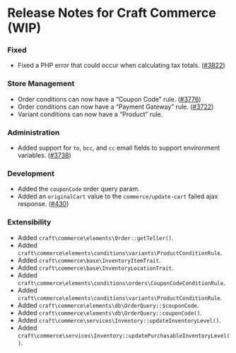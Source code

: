 # Release Notes for Craft Commerce (WIP)

### Fixed

- Fixed a PHP error that could occur when calculating tax totals. ([#3822](https://github.com/craftcms/commerce/issues/3822))

### Store Management
- Order conditions can now have a “Coupon Code” rule. ([#3776](https://github.com/craftcms/commerce/discussions/3776))
- Order conditions can now have a “Payment Gateway” rule. ([#3722](https://github.com/craftcms/commerce/discussions/3722))
- Variant conditions can now have a “Product” rule.

### Administration
- Added support for `to`, `bcc`, and `cc` email fields to support environment variables. ([#3738](https://github.com/craftcms/commerce/issues/3738))

### Development
- Added the `couponCode` order query param.
- Added an `originalCart` value to the `commerce/update-cart` failed ajax response. ([#430](https://github.com/craftcms/commerce/issues/430))

### Extensibility

- Added `craft\commerce\elements\Order::getTeller()`.
- Added `craft\commerce\elements\conditions\variants\ProductConditionRule`.
- Added `craft\commerce\base\InventoryItemTrait`.
- Added `craft\commerce\base\InventoryLocationTrait`.
- Added `craft\commerce\elements\conditions\orders\CouponCodeConditionRule`.
- Added `craft\commerce\elements\conditions\variants\ProductConditionRule`.
- Added `craft\commerce\elements\db\OrderQuery::$couponCode`.
- Added `craft\commerce\elements\db\OrderQuery::couponCode()`.
- Added `craft\commerce\services\Inventory::updateInventoryLevel()`.
- Added `craft\commerce\services\Inventory::updatePurchasableInventoryLevel()`.